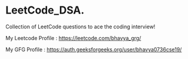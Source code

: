 # LeetCode_DSA.
Collection of LeetCode questions to ace the coding interview!

My Leetcode Profile : https://leetcode.com/bhavya_grg/

My GFG Profile : https://auth.geeksforgeeks.org/user/bhavya0736cse19/
